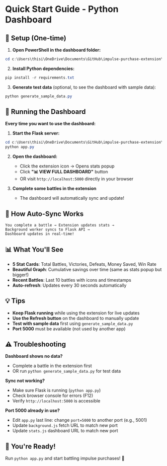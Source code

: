 # Quick Start Guide - Python Dashboard

## 🚀 Setup (One-time)

1. **Open PowerShell in the dashboard folder:**
```powershell
cd c:\Users\thisi\OneDrive\Documents\GitHub\impulse-purchase-extension\dashboard
```

2. **Install Python dependencies:**
```powershell
pip install -r requirements.txt
```

3. **Generate test data** (optional, to see the dashboard with sample data):
```powershell
python generate_sample_data.py
```

## 🎯 Running the Dashboard

**Every time you want to use the dashboard:**

1. **Start the Flask server:**
```powershell
cd c:\Users\thisi\OneDrive\Documents\GitHub\impulse-purchase-extension\dashboard
python app.py
```

2. **Open the dashboard:**
   - Click the extension icon → Opens stats popup
   - Click **"📊 VIEW FULL DASHBOARD"** button
   - OR visit `http://localhost:5000` directly in your browser

3. **Complete some battles in the extension**
   - The dashboard will automatically sync and update!

## 🔄 How Auto-Sync Works

```
You complete a battle → Extension updates stats → 
Background worker syncs to Flask API → 
Dashboard updates in real-time!
```

## 📊 What You'll See

- **5 Stat Cards**: Total Battles, Victories, Defeats, Money Saved, Win Rate
- **Beautiful Graph**: Cumulative savings over time (same as stats popup but bigger!)
- **Recent Battles**: Last 10 battles with icons and timestamps
- **Auto-refresh**: Updates every 30 seconds automatically

## 💡 Tips

- **Keep Flask running** while using the extension for live updates
- **Use the Refresh button** on the dashboard to manually update
- **Test with sample data** first using `generate_sample_data.py`
- **Port 5000** must be available (not used by another app)

## ⚠️ Troubleshooting

**Dashboard shows no data?**
- Complete a battle in the extension first
- OR run `python generate_sample_data.py` for test data

**Sync not working?**
- Make sure Flask is running (`python app.py`)
- Check browser console for errors (F12)
- Verify `http://localhost:5000` is accessible

**Port 5000 already in use?**
- Edit `app.py` last line: change `port=5000` to another port (e.g., 5001)
- Update `background.js` fetch URL to match new port
- Update `stats.js` dashboard URL to match new port

## 🎉 You're Ready!

Run `python app.py` and start battling impulse purchases! 💪
